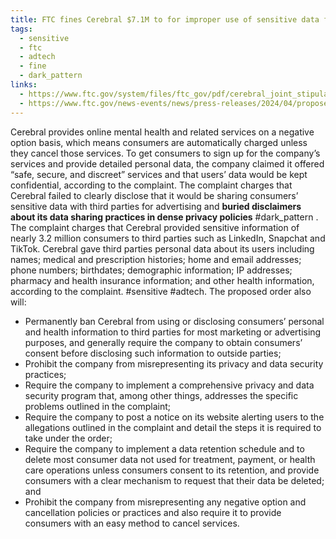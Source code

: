 ```yaml
---
title: FTC fines Cerebral $7.1M to for improper use of sensitive data for advertising
tags:
  - sensitive
  - ftc
  - adtech
  - fine
  - dark_pattern
links:
  - https://www.ftc.gov/system/files/ftc_gov/pdf/cerebral_joint_stipulation_order_permanent_injunction.pdf
  - https://www.ftc.gov/news-events/news/press-releases/2024/04/proposed-ftc-order-will-prohibit-telehealth-firm-cerebral-using-or-disclosing-sensitive-data?utm_source=govdelivery
---
```

Cerebral provides online mental health and related services on a negative option basis, which means consumers are automatically charged unless they cancel those services. To get consumers to sign up for the company’s services and provide detailed personal data, the company claimed it offered “safe, secure, and discreet” services and that users’ data would be kept confidential, according to the complaint. The complaint charges that Cerebral failed to clearly disclose that it would be sharing consumers’ sensitive data with third parties for advertising and **buried disclaimers about its data sharing practices in dense privacy policies** #dark_pattern  . The complaint charges that Cerebral provided sensitive information of nearly 3.2 million consumers to third parties such as LinkedIn, Snapchat and TikTok. Cerebral gave third parties personal data about its users including names; medical and prescription histories; home and email addresses; phone numbers; birthdates; demographic information; IP addresses; pharmacy and health insurance information; and other health information, according to the complaint. #sensitive #adtech. The proposed order also will:
  - Permanently ban Cerebral from using or disclosing consumers’ personal and health information to third parties for most marketing or advertising purposes, and generally require the company to obtain consumers’ consent before disclosing such information to outside parties;
  - Prohibit the company from misrepresenting its privacy and data security practices;
  - Require the company to implement a comprehensive privacy and data security program that, among other things, addresses the specific problems outlined in the complaint;
  - Require the company to post a notice on its website alerting users to the allegations outlined in the complaint and detail the steps it is required to take under the order;
  - Require the company to implement a data retention schedule and to delete most consumer data not used for treatment, payment, or health care operations unless consumers consent to its retention, and provide consumers with a clear mechanism to request that their data be deleted; and
  - Prohibit the company from misrepresenting any negative option and cancellation policies or practices and also require it to provide consumers with an easy method to cancel services.